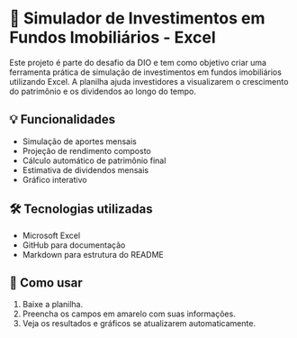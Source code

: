 # 🏢 Simulador de Investimentos em Fundos Imobiliários - Excel

Este projeto é parte do desafio da DIO e tem como objetivo criar uma ferramenta prática de simulação de investimentos em fundos imobiliários utilizando Excel. A planilha ajuda investidores a visualizarem o crescimento do patrimônio e os dividendos ao longo do tempo.

## 💡 Funcionalidades

- Simulação de aportes mensais
- Projeção de rendimento composto
- Cálculo automático de patrimônio final
- Estimativa de dividendos mensais
- Gráfico interativo

## 🛠️ Tecnologias utilizadas

- Microsoft Excel
- GitHub para documentação
- Markdown para estrutura do README

## 📂 Como usar

1. Baixe a planilha.
2. Preencha os campos em amarelo com suas informações.
3. Veja os resultados e gráficos se atualizarem automaticamente.


<!--stackedit_data:
eyJoaXN0b3J5IjpbOTg3NDcxODAwXX0=
-->
